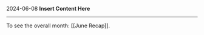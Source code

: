 2024-06-08
__Insert Content Here__
_______________________
To see the overall month: [[June Recap]].